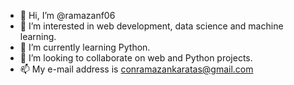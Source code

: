 - 👋 Hi, I’m @ramazanf06
- 👀 I’m interested in web development, data science and machine learning.
- 🌱 I’m currently learning Python.
- 💞️ I’m looking to collaborate on web and Python projects.
- 📫 My e-mail address is conramazankaratas@gmail.com

<!---
ramazanf06/ramazanf06 is a ✨ special ✨ repository because its `README.md` (this file) appears on your GitHub profile.
You can click the Preview link to take a look at your changes.
--->
